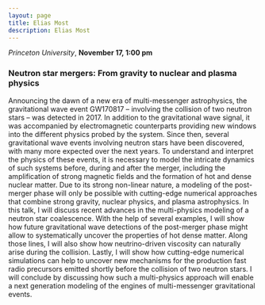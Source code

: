 ```yaml
---
layout: page
title: Elias Most 
description: Elias Most 
---
```


*Princeton University*, **November 17, 1:00 pm**

### Neutron star mergers: From gravity to nuclear and plasma physics

Announcing the dawn of a new era of multi-messenger astrophysics, the
gravitational wave event GW170817 – involving the collision of two neutron
stars – was detected in 2017. In addition to the gravitational wave signal, it
was accompanied by electromagnetic counterparts providing new windows into the
different physics probed by the system. Since then, several gravitational wave
events involving neutron stars have been discovered, with many more expected
over the next years. To understand and interpret the physics of these events,
it is necessary to model the intricate dynamics of such systems before, during
and after the merger, including the amplification of strong magnetic fields and
the formation of hot and dense nuclear matter. Due to its strong non-linear
nature, a modeling of the post-merger phase will only be possible with
cutting-edge numerical approaches that combine strong gravity, nuclear physics,
and plasma astrophysics. In this talk, I will discuss recent advances in the
multi-physics modeling of a neutron star coalescence. With the help of several
examples, I will show how future gravitational wave detections of the
post-merger phase might allow to systematically uncover the properties of hot
dense matter. Along those lines, I will also show how neutrino-driven viscosity
can naturally arise during the collision. Lastly, I will show how cutting-edge
numerical simulations can help to uncover new mechanisms for the production
fast radio precursors emitted shortly before the collision of two neutron
stars. I will conclude by discussing how such a multi-physics approach will
enable a next generation modeling of the engines of multi-messenger
gravitational events.
